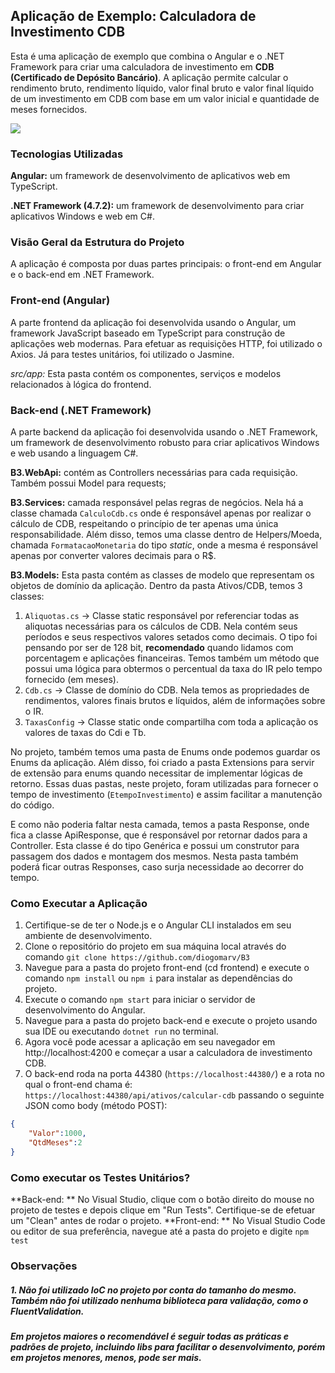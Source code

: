 ## Aplicação de Exemplo: Calculadora de Investimento CDB
Esta é uma aplicação de exemplo que combina o Angular e o .NET Framework para criar uma calculadora de investimento em **CDB (Certificado de Depósito Bancário)**. A aplicação permite calcular o rendimento bruto, rendimento líquido, valor final bruto e valor final líquido de um investimento em CDB com base em um valor inicial e quantidade de meses fornecidos.

![](https://i.ibb.co/T2hTLfq/cdb.png](https://i.yourimageshare.com/sDxtdgvwcN.webp))

### Tecnologias Utilizadas
**Angular:** um framework de desenvolvimento de aplicativos web em TypeScript.

**.NET Framework (4.7.2):** um framework de desenvolvimento para criar aplicativos Windows e web em C#.
### Visão Geral da Estrutura do Projeto
A aplicação é composta por duas partes principais: o front-end em Angular e o back-end em .NET Framework.

### Front-end (Angular)
A parte frontend da aplicação foi desenvolvida usando o Angular, um framework JavaScript baseado em TypeScript para construção de aplicações web modernas. Para efetuar as requisições HTTP, foi utilizado o Axios. Já para testes unitários, foi utilizado o Jasmine.

*src/app:* Esta pasta contém os componentes, serviços e modelos relacionados à lógica do frontend.

### Back-end (.NET Framework)
A parte backend da aplicação foi desenvolvida usando o .NET Framework, um framework de desenvolvimento robusto para criar aplicativos Windows e web usando a linguagem C#.

**B3.WebApi:** contém as Controllers necessárias para cada requisição. Também possui Model para requests;

**B3.Services:** camada responsável pelas regras de negócios. Nela há a classe chamada `CalculoCdb.cs` onde é responsável apenas por realizar o cálculo de CDB, respeitando o princípio de ter apenas uma única responsabilidade. Além disso, temos uma classe dentro de Helpers/Moeda, chamada `FormatacaoMonetaria` do tipo *static*, onde a mesma é responsável apenas por converter valores decimais para o R$.

**B3.Models:** Esta pasta contém as classes de modelo que representam os objetos de domínio da aplicação. Dentro da pasta Ativos/CDB, temos 3 classes:
1. `Aliquotas.cs` -> Classe static responsável por referenciar todas as aliquotas necessárias para os cálculos de CDB. Nela contém seus períodos e seus respectivos valores setados como decimais. O tipo foi pensando por ser de 128 bit, **recomendado** quando lidamos com porcentagem e aplicações financeiras. 
Temos também um método que possui uma lógica para obtermos o percentual da taxa do IR pelo tempo fornecido (em meses).
2. `Cdb.cs` -> Classe de domínio do CDB. Nela temos as propriedades de rendimentos, valores finais brutos e líquidos, além de informações sobre o IR.
3. `TaxasConfig` -> Classe static onde compartilha com toda a aplicação os valores de taxas do Cdi e Tb.

No projeto, também temos uma pasta de Enums onde podemos guardar os Enums da aplicação. Além disso, foi criado a pasta Extensions para servir de extensão para enums quando necessitar de implementar lógicas de retorno. Essas duas pastas, neste projeto, foram utilizadas para fornecer o tempo de investimento (`EtempoInvestimento`) e assim facilitar a manutenção do código.

E como não poderia faltar nesta camada, temos a pasta Response, onde fica a classe ApiResponse, que é responsável por retornar dados para a Controller. Esta classe é do tipo Genérica e possui um construtor para passagem dos dados e montagem dos mesmos. Nesta pasta também poderá ficar outras Responses, caso surja necessidade ao decorrer do tempo.

### Como Executar a Aplicação
1. Certifique-se de ter o Node.js e o Angular CLI instalados em seu ambiente de desenvolvimento.
2. Clone o repositório do projeto em sua máquina local através do comando `git clone https://github.com/diogomarv/B3`
3. Navegue para a pasta do projeto front-end (cd frontend) e execute o comando `npm install` ou `npm i` para instalar as dependências do projeto.
4. Execute o comando `npm start` para iniciar o servidor de desenvolvimento do Angular.
5. Navegue para a pasta do projeto back-end e execute o projeto usando sua IDE ou executando `dotnet run` no terminal.
6. Agora você pode acessar a aplicação em seu navegador em http://localhost:4200 e começar a usar a calculadora de investimento CDB.
7. O back-end roda na porta 44380 (`https://localhost:44380/`) e a rota no qual o front-end chama é: `https://localhost:44380/api/ativos/calcular-cdb` passando o seguinte JSON como body (método POST):

```json
{
    "Valor":1000,
    "QtdMeses":2
}
```

### Como executar os Testes Unitários?
**Back-end: ** No Visual Studio, clique com o botão direito do mouse no projeto de testes e depois clique em "Run Tests". Certifique-se de efetuar um "Clean" antes de rodar o projeto.
**Front-end: ** No Visual Studio Code ou editor de sua preferência, navegue até a pasta do projeto e digite `npm test`
### Observações
##### 1. Não foi utilizado IoC no projeto por conta do tamanho do mesmo. Também não foi utilizado nenhuma biblioteca para validação, como o FluentValidation.
##### Em projetos maiores o recomendável é seguir todas as práticas e padrões de projeto, incluindo libs para facilitar o desenvolvimento, porém em projetos menores, menos, pode ser mais.
